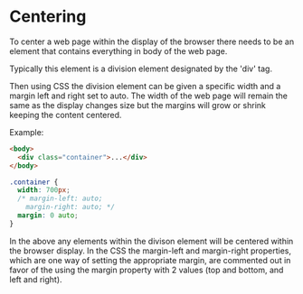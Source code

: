 # Centering

To center a web page within the display of the browser there needs to be an element that contains everything in body of the web page.

Typically this element is a division element designated by the 'div' tag.

Then using CSS the division element can be given a specific width and a margin left and right set to auto. The width of the web page will remain the same as the display changes size but the margins will grow or shrink keeping the content centered.

Example:

```html
<body>
  <div class="container">...</div>
</body>
```

```css
.container {
  width: 700px;
  /* margin-left: auto;
    margin-right: auto; */
  margin: 0 auto;
}
```

In the above any elements within the divison element will be centered within the browser display. In the CSS the margin-left and margin-right properties, which are one way of setting the appropriate margin, are commented out in favor of the using the margin property with 2 values (top and bottom, and left and right).
